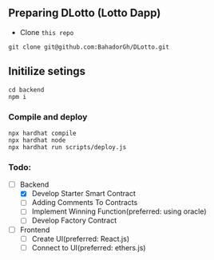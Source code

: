 ## Preparing DLotto (Lotto Dapp)

- Clone `this repo`

```
git clone git@github.com:BahadorGh/DLotto.git
```

## Initilize setings

```
cd backend
npm i
```

### Compile and deploy

```
npx hardhat compile
npx hardhat node
npx hardhat run scripts/deploy.js
```

### Todo:

- [ ] Backend
  - [x] Develop Starter Smart Contract
  - [ ] Adding Comments To Contracts
  - [ ] Implement Winning Function(preferred: using oracle)
  - [ ] Develop Factory Contract
- [ ] Frontend
  - [ ] Create UI(preferred: React.js)
  - [ ] Connect to UI(preferred: ethers.js)
